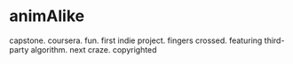 # animAlike
capstone. coursera. fun. first indie project. fingers crossed. featuring third-party algorithm. next craze. copyrighted
